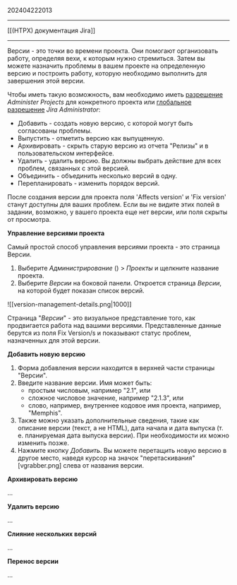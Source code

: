 202404222013
***
[[(HTPX) документация Jira]]
***
Версии - это точки во времени проекта. 
Они помогают организовать работу, определяя вехи, к которым нужно стремиться. 
Затем вы можете назначить проблемы в вашем проекте на определенную версию и построить работу, 
которую необходимо выполнить для завершения этой версии.

Чтобы иметь такую возможность, вам необходимо иметь [разрешение](https://confluence.atlassian.com/jiracoreserver0909/organizing-work-with-versions-1251414911.html) *Administer Projects* 
для конкретного проекта или [глобальное разрешение](https://confluence.atlassian.com/jiracoreserver0909/permissions-overview-1251414962.html) *Jira Administrator*:

- Добавить - создать новую версию, с которой могут быть согласованы проблемы.
- Выпустить - отметить версию как выпущенную.
- Архивировать - скрыть старую версию из отчета "Релизы" и в пользовательском интерфейсе.
- Удалить - удалить версию. Вы должны выбрать действие для всех проблем, связанных с этой версией.
- Объединить - объединить несколько версий в одну.
- Перепланировать - изменить порядок версий.

После создания версии для проекта поля 'Affects version' и 'Fix version' станут доступны для ваших проблем. 
Если вы не видите этих полей в задании, возможно, у вашего проекта еще нет версии, или поля скрыты от просмотра.

**Управление версиями проекта**

Самый простой способ управления версиями проекта - это страница Версии.

1. Выберите *Администрирование* () > *Проекты* и щелкните название проекта.
2. Выберите *Версии* на боковой панели. 
   Откроется страница *Версии*, на которой будет показан список версий.

![[version-management-details.png|1000]]

Страница "*Версии*" - это визуальное представление того, как продвигается работа над вашими версиями. 
Представленные данные берутся из поля Fix Version/s и показывают статус проблем, назначенных для этой версии.

**Добавить новую версию**

1. Форма добавления версии находится в верхней части страницы "Версии".
2. Введите название версии. Имя может быть:
	- простым числовым, например "2.1", или
	- сложное числовое значение, например "2.1.3", или
	- слово, например, внутреннее кодовое имя проекта, например, "Memphis".
4. Также можно указать дополнительные сведения, такие как описание версии (текст, а не HTML), дата начала и дата выпуска 
   (т. е. планируемая дата выпуска версии). 
   При необходимости их можно изменить позже.
5. Нажмите кнопку *Добавить*. 
   Вы можете перетащить новую версию в другое место, наведя курсор на значок "перетаскивания" [vgrabber.png] слева от названия версии.

**Архивировать версию**

...

**Удалить версию**

...

**Слияние нескольких версий**

...

**Перенос версии**

...